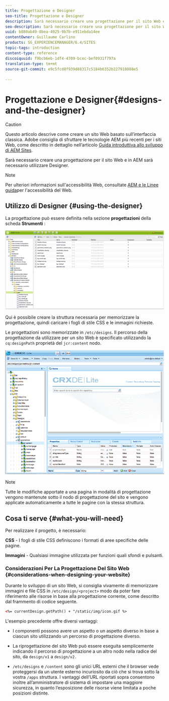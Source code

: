 ```yaml
---
title: Progettazione e Designer
seo-title: Progettazione e Designer
description: Sarà necessario creare una progettazione per il sito Web e in AEM sarà possibile utilizzando Designer
seo-description: Sarà necessario creare una progettazione per il sito Web e in AEM sarà possibile utilizzando Designer
uuid: b880ab49-8bea-4925-9b7b-e911ebda14ee
contentOwner: Guillaume Carlino
products: SG_EXPERIENCEMANAGER/6.4/SITES
topic-tags: introduction
content-type: reference
discoiquuid: f9bcb6eb-1df4-4709-bcec-bef0931f797a
translation-type: tm+mt
source-git-commit: e9c5fcd8f939d88317c5184b6352b227918088e5

---
```



# Progettazione e Designer{#designs-and-the-designer}

>[!CAUTION]
>
>Questo articolo descrive come creare un sito Web basato sull’interfaccia classica. Adobe consiglia di sfruttare le tecnologie AEM più recenti per i siti Web, come descritto in dettaglio nell’articolo [Guida introduttiva allo sviluppo di AEM Sites](/help/sites-developing/getting-started.md).

Sarà necessario creare una progettazione per il sito Web e in AEM sarà necessario utilizzare Designer.

>[!NOTE]
>
>Per ulteriori informazioni sull&#39;accessibilità Web, consultate [AEM e le Linee guida](/help/managing/web-accessibility.md)per l&#39;accessibilità del Web.

## Utilizzo di Designer {#using-the-designer}

La progettazione può essere definita nella sezione **progettazioni** della scheda **Strumenti** :

![screen_shot_2012-02-01at30237pm](assets/screen_shot_2012-02-01at30237pm.png)

Qui è possibile creare la struttura necessaria per memorizzare la progettazione, quindi caricare i fogli di stile CSS e le immagini richieste.

Le progettazioni sono memorizzate in `/etc/designs`. Il percorso della progettazione da utilizzare per un sito Web è specificato utilizzando la `cq:designPath` proprietà del `jcr:content` nodo.

![chlimage_1-74](assets/chlimage_1-74.png)

>[!NOTE]
>
>Tutte le modifiche apportate a una pagina in modalità di progettazione vengono mantenute sotto il nodo di progettazione del sito e vengono applicate automaticamente a tutte le pagine con la stessa struttura.

## Cosa ti serve {#what-you-will-need}

Per realizzare il progetto, è necessario:

**CSS** - I fogli di stile CSS definiscono i formati di aree specifiche delle pagine.

**Immagini** - Qualsiasi immagine utilizzata per funzioni quali sfondi e pulsanti.

### Considerazioni Per La Progettazione Del Sito Web {#considerations-when-designing-your-website}

Durante lo sviluppo di un sito Web, si consiglia vivamente di memorizzare immagini e file CSS in `/etc/design/<project>` modo da poter fare riferimento alle risorse in base alla progettazione corrente, come descritto dal frammento di codice seguente.

```xml
<%= currentDesign.getPath() + "/static/img/icon.gif %>
```

L&#39;esempio precedente offre diversi vantaggi:

* I componenti possono avere un aspetto o un aspetto diverso in base a ciascun sito utilizzando un percorso di progettazione diverso.
* La riprogettazione del sito Web può essere eseguita semplicemente indicando il percorso di progettazione a un altro nodo nella radice del sito, da `design/v1` a `design/v2.`

* `/etc/designs` e `/content` sono gli unici URL esterni che il browser vede proteggersi da un utente esterno incuriosito da ciò che si trova sotto la vostra `/apps` struttura. I vantaggi dell’URL riportati sopra consentono inoltre all’amministratore di sistema di impostare una maggiore sicurezza, in quanto l’esposizione delle risorse viene limitata a poche posizioni distinte.

